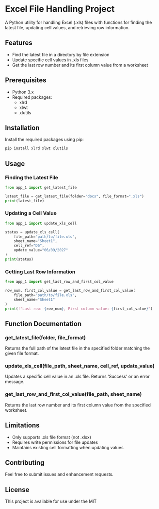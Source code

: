 # Excel File Handling Project

A Python utility for handling Excel (.xls) files with functions for finding the latest file, updating cell values, and retrieving row information.

## Features

- Find the latest file in a directory by file extension
- Update specific cell values in .xls files
- Get the last row number and its first column value from a worksheet

## Prerequisites

- Python 3.x
- Required packages:
  - xlrd
  - xlwt
  - xlutils

## Installation

Install the required packages using pip:

```bash
pip install xlrd xlwt xlutils
```

## Usage

### Finding the Latest File

```python
from app_1 import get_latest_file

latest_file = get_latest_file(folder="docs", file_format=".xls")
print(latest_file)
```

### Updating a Cell Value

```python
from app_1 import update_xls_cell

status = update_xls_cell(
    file_path="path/to/file.xls",
    sheet_name="Sheet1",
    cell_ref="D6",
    update_value="06/09/2027"
)
print(status)
```

### Getting Last Row Information

```python
from app_1 import get_last_row_and_first_col_value

row_num, first_col_value = get_last_row_and_first_col_value(
    file_path="path/to/file.xls",
    sheet_name="Sheet1"
)
print(f"Last row: {row_num}, First column value: {first_col_value}")
```

## Function Documentation

### get_latest_file(folder, file_format)

Returns the full path of the latest file in the specified folder matching the given file format.

### update_xls_cell(file_path, sheet_name, cell_ref, update_value)

Updates a specific cell value in an .xls file. Returns 'Success' or an error message.

### get_last_row_and_first_col_value(file_path, sheet_name)

Returns the last row number and its first column value from the specified worksheet.

## Limitations

- Only supports .xls file format (not .xlsx)
- Requires write permissions for file updates
- Maintains existing cell formatting when updating values

## Contributing

Feel free to submit issues and enhancement requests.

## License

This project is available for use under the MIT
